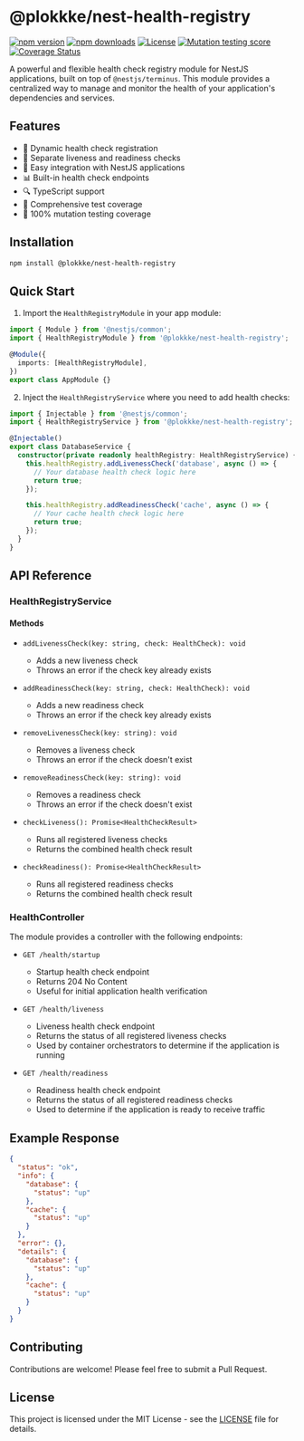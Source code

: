# @plokkke/nest-health-registry

[![npm version](https://img.shields.io/npm/v/@plokkke/nest-health-registry.svg)](https://www.npmjs.com/package/@plokkke/nest-health-registry)
[![npm downloads](https://img.shields.io/npm/dm/@plokkke/nest-health-registry.svg)](https://www.npmjs.com/package/@plokkke/nest-health-registry)
[![License](https://img.shields.io/npm/l/@plokkke/nest-health-registry.svg)](https://github.com/plokkke/nest-health-registry/blob/main/LICENSE)
[![Mutation testing score](https://img.shields.io/endpoint?style=flat&url=https%3A%2F%2Fbadge-api.stryker-mutator.io%2Fgithub.com%2Fplokkke%2Fnest-health-registry%2Fmain)](https://dashboard.stryker-mutator.io/reports/github.com/plokkke/nest-health-registry/main)
[![Coverage Status](https://coveralls.io/repos/github/plokkke/nest-health-registry/badge.svg?branch=main)](https://coveralls.io/github/plokkke/nest-health-registry?branch=main)

A powerful and flexible health check registry module for NestJS applications, built on top of `@nestjs/terminus`. This module provides a centralized way to manage and monitor the health of your application's dependencies and services.

## Features

- 🔄 Dynamic health check registration
- 🏥 Separate liveness and readiness checks
- 🚀 Easy integration with NestJS applications
- 📊 Built-in health check endpoints
- 🔍 TypeScript support
- 🧪 Comprehensive test coverage
- 🧬 100% mutation testing coverage

## Installation

```bash
npm install @plokkke/nest-health-registry
```

## Quick Start

1. Import the `HealthRegistryModule` in your app module:

```typescript
import { Module } from '@nestjs/common';
import { HealthRegistryModule } from '@plokkke/nest-health-registry';

@Module({
  imports: [HealthRegistryModule],
})
export class AppModule {}
```

2. Inject the `HealthRegistryService` where you need to add health checks:

```typescript
import { Injectable } from '@nestjs/common';
import { HealthRegistryService } from '@plokkke/nest-health-registry';

@Injectable()
export class DatabaseService {
  constructor(private readonly healthRegistry: HealthRegistryService) {
    this.healthRegistry.addLivenessCheck('database', async () => {
      // Your database health check logic here
      return true;
    });

    this.healthRegistry.addReadinessCheck('cache', async () => {
      // Your cache health check logic here
      return true;
    });
  }
}
```

## API Reference

### HealthRegistryService

#### Methods

- `addLivenessCheck(key: string, check: HealthCheck): void`
  - Adds a new liveness check
  - Throws an error if the check key already exists

- `addReadinessCheck(key: string, check: HealthCheck): void`
  - Adds a new readiness check
  - Throws an error if the check key already exists

- `removeLivenessCheck(key: string): void`
  - Removes a liveness check
  - Throws an error if the check doesn't exist

- `removeReadinessCheck(key: string): void`
  - Removes a readiness check
  - Throws an error if the check doesn't exist

- `checkLiveness(): Promise<HealthCheckResult>`
  - Runs all registered liveness checks
  - Returns the combined health check result

- `checkReadiness(): Promise<HealthCheckResult>`
  - Runs all registered readiness checks
  - Returns the combined health check result

### HealthController

The module provides a controller with the following endpoints:

- `GET /health/startup`
  - Startup health check endpoint
  - Returns 204 No Content
  - Useful for initial application health verification

- `GET /health/liveness`
  - Liveness health check endpoint
  - Returns the status of all registered liveness checks
  - Used by container orchestrators to determine if the application is running

- `GET /health/readiness`
  - Readiness health check endpoint
  - Returns the status of all registered readiness checks
  - Used to determine if the application is ready to receive traffic

## Example Response

```json
{
  "status": "ok",
  "info": {
    "database": {
      "status": "up"
    },
    "cache": {
      "status": "up"
    }
  },
  "error": {},
  "details": {
    "database": {
      "status": "up"
    },
    "cache": {
      "status": "up"
    }
  }
}
```

## Contributing

Contributions are welcome! Please feel free to submit a Pull Request.

## License

This project is licensed under the MIT License - see the [LICENSE](LICENSE) file for details. 